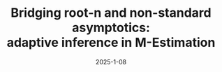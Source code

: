 ---
layout: default 
title: "Bridging root-n and non-standard asymptotics:  <br>adaptive inference in M-Estimation"
authors: Kenta Takatsu and Arun Kuchibhotla
year: 2025+
date: "2025-1-08"
link: https://arxiv.org/abs/2501.07772
slide: "../assets/files/M-estimation.pdf"
category: Selected Papers
highlight: Best Student Paper at IISA 2025
---